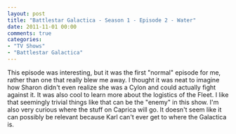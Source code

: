 ```yaml
---
layout: post
title: "Battlestar Galactica - Season 1 - Episode 2 - Water"
date: 2011-11-01 00:00
comments: true
categories:
- "TV Shows"
- "Battlestar Galactica"
---
```


This episode was interesting, but it was the first "normal"
episode for me, rather than one that really blew me away. I
thought it was neat to imagine how Sharon didn't even realize she
was a Cylon and could actually fight against it. It was also cool
to learn more about the logistics of the Fleet. I like that
seemingly trivial things like that can be the "enemy" in this
show. I'm also very curious where the stuff on Caprica will
go. It doesn't seem like it can possibly be relevant because Karl
can't ever get to where the Galactica is.
